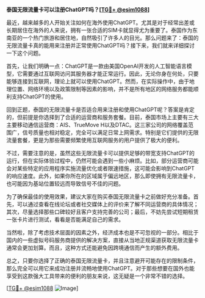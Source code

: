 **泰国无限流量卡可以注册ChatGPT吗？[[TG💪+ @esim1088](https://t.me/s/esim1088)]**

最近，越来越多的人开始关注如何在海外使用ChatGPT。尤其是对于经常出差或长期居住在海外的人来说，拥有一张合适的SIM卡就显得尤为重要了。泰国作为东南亚的一个热门旅游和居住地，自然吸引了许多人的目光。那么问题来了：泰国的无限流量卡真的能用来注册并正常使用ChatGPT吗？接下来，我们就来详细探讨一下这个问题。

首先，让我们明确一点：ChatGPT是一款由美国OpenAI开发的人工智能语言模型，它需要通过互联网访问其服务器才能正常运行。因此，无论你身在何处，只要能够连接到互联网，理论上就可以使用ChatGPT。然而，在实际操作中，由于地理位置、网络环境以及政策限制等因素的影响，并不是所有地区的网络服务都能顺利支持ChatGPT的使用。

回到正题，泰国的无限流量卡是否适合用来注册和使用ChatGPT呢？答案是肯定的，但前提是你选择到了合适的运营商和服务套餐。目前，泰国市场上主要有三大主要移动通信运营商：AIS、TrueMove H以及DTAC。这三家公司的网络覆盖范围广，信号质量也相对稳定，完全可以满足日常上网需求。特别是它们提供的无限流量套餐，更是为那些需要频繁使用互联网服务的用户提供了极大的便利。

不过，需要注意的是，虽然这些无限流量卡可以提供足够的带宽支持ChatGPT的运行，但在实际体验过程中，仍然可能会遇到一些小麻烦。比如，部分运营商可能会对某些特定的应用程序实施流量优化或者限速措施，这可能会影响到ChatGPT的响应速度。此外，如果你所在的区域属于偏远地区，那么即使拥有无限流量卡，也可能因为基站位置较远而导致信号不佳的问题。

为了确保最佳的使用效果，建议大家在购买泰国无限流量卡之前做好充分准备。首先，可以通过查看在线论坛或者社交媒体上的评价来了解不同运营商的具体情况；其次，尽量选择那些口碑较好且客户支持完善的公司；最后，不妨先尝试短期租赁一张卡片进行测试，看看是否能满足自己的需求。

当然啦，除了考虑技术层面的因素之外，经济成本也是不可忽视的一部分。相比于国内的一些虚拟号码服务商提供的解决方案，直接从当地正规渠道获取无限流量卡通常会更加划算。而且，这种方式还能避免因跨境通信而产生的额外费用。

总之，只要你选择了正确的泰国无限流量卡，并且注意避开可能存在的限制条件，那么完全可以用它来成功注册并流畅地使用ChatGPT。对于那些想要在国外也能享受到这款强大工具带来的便利的朋友来说，这无疑是一个非常不错的选择。

[[TG💪+ @esim1088](https://t.me/s/esim1088) ![Image](https://i.postimg.cc/4NQfJmqS/Snipaste-2025-05-13-00-14-12.png)]